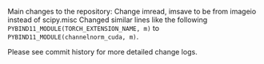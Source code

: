 Main changes to the repository:
Change imread, imsave to be from imageio instead of scipy.misc
Changed similar lines like the following 
`PYBIND11_MODULE(TORCH_EXTENSION_NAME, m)`
to
`PYBIND11_MODULE(channelnorm_cuda, m)`.

Please see commit history for more detailed change logs.
